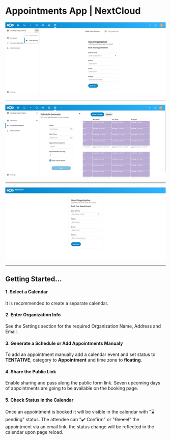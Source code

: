 # Appointments App | NextCloud

![Main View](screenshots/screenshot1.jpg)

---

![Schedule Generator](screenshots/screenshot2.jpg)

---

![Public View](screenshots/screenshot3.jpg)

---
## Getting Started...
#### 1. Select a Calendar
It is recommended to create a separate calendar.
#### 2. Enter Organization Info
See the Settings section for the required Organization Name, Address and Email.
#### 3. Generate a Schedule or Add Appointments Manualy
To add an appointment manually add a calendar event and set status to <strong>TENTATIVE</strong>, category to <strong>Appointment</strong> and time zone to <strong>floating</strong>.
#### 4. Share the Public Link
Enable sharing and pass along the public form link. Seven upcoming days of appointments are going to be available on the booking page.
#### 5. Check Status in the Calendar
Once an appointment is booked it will be visible in the calendar with "⌛ pending" status. The attendee can "✔️ Confirm" or "~~Cancel~~" the appointment via an email link, the status change will be reflected in the calendar upon page reload.
